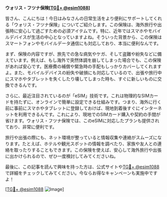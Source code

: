 **ウォリス・フツナ保険[[TG💪+ @esim1088](https://t.me/s/esim1088)]**

皆さん、こんにちは！今日はみなさんの日常生活をより便利にサポートしてくれる「ウォリス・フツナ保険」についてご紹介します。この保険は、海外旅行や出張時に安心して過ごすための必須アイテムです。特に、近年ではスマホやモバイルデバイスが生活の中心となっていますよね。そういった背景から、この保険はスマートフォンやモバイルデータ通信にも対応しており、本当に便利なんです。

まず、保険の内容ですが、旅先での急な病気やケガ、そして盗難や紛失などに備えています。例えば、もし海外で突然体調を崩してしまった場合でも、この保険があれば安心です。医療費の補償や緊急時の手配もしっかりカバーしてくれますよ。また、モバイルデバイスの紛失や破損にも対応しているので、出張や旅行中にスマホやタブレットを失くしたり壊してしまった時も、すぐに新しいものに交換できるんです。

さらに、最近注目されているのが「eSIM」技術です。これは物理的なSIMカードを持たずに、オンラインで簡単に設定できる仕組みです。つまり、海外に行く前に事前にスマホやタブレットに登録しておけば、現地到着後すぐにインターネットを利用できるんです。これにより、現地でのSIMカード購入や契約の手間が省けます。ウォリス・フツナ保険では、このeSIMに対応したプランも提供されており、非常に便利です。

旅行や出張の際にも、ネット環境が整っていると情報収集や連絡がスムーズになります。たとえば、ホテルや観光スポットの情報を調べたり、家族や友人との連絡を取ったりすることもできます。この保険を使えば、安心して海外旅行や出張に出かけられるので、ぜひ一度検討してみてくださいね。

最後に、この記事を読んで興味を持った方は、公式サイトや[TG💪+ @esim1088](https://t.me/s/esim1088)で詳細をチェックしてみてください。今ならお得なキャンペーンも実施中ですよ！

[[TG💪+ @esim1088](https://t.me/s/esim1088) ![Image](https://i.postimg.cc/Y0z9fWf4/image.png)]